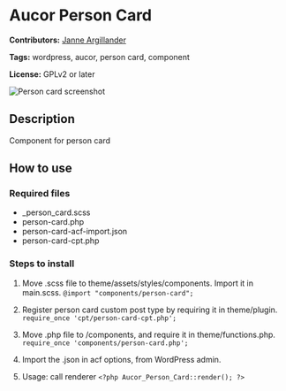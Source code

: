 # Aucor Person Card

**Contributors:** [Janne Argillander](https://github.com/jargillander)

**Tags:** wordpress, aucor, person card, component

**License:** GPLv2 or later

![Person card screenshot](https://bitbucket.org/aucor/aucor-code-library/raw/23ee66d76045a8e24d7e16447db582201a801869/wp-components/person-card/screenshot.png)

## Description

Component for person card

## How to use

### Required files
* _person_card.scss
* person-card.php
* person-card-acf-import.json
* person-card-cpt.php

### Steps to install
1. Move .scss file to theme/assets/styles/components. Import it in main.scss.
```@import "components/person-card";```

2. Register person card custom post type by requiring it in theme/plugin.
```require_once 'cpt/person-card-cpt.php';```

3. Move .php file to /components, and require it in theme/functions.php.
```require_once 'components/person-card.php';```

4. Import the .json in acf options, from WordPress admin.

5. Usage: call renderer
```<?php Aucor_Person_Card::render(); ?>```
